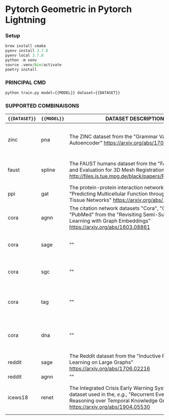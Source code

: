 # Pytorch Geometric in Pytorch Lightning

### Setup

```python
brew install cmake
pyenv install 3.7.8
pyenv local 3.7.8
python -m venv
source .venv/bin/activate
poetry install
```

### PRINCIPAL CMD

```python
python train.py model={{MODEL}} dataset={{DATASET}}
```

### SUPPORTED COMBINAISONS

| `{{DATASET}}` | `{{MODEL}}` | DATASET DESCRIPTION                                                                                                                                                                       | MODEL DESCRIPTION                                                                                                                                                        | WORKING     |     |
| ------------- | ----------- | ----------------------------------------------------------------------------------------------------------------------------------------------------------------------------------------- | ------------------------------------------------------------------------------------------------------------------------------------------------------------------------ | ----------- | --- |
| zinc          | pna         | The ZINC dataset from the "Grammar Variational Autoencoder" <https://arxiv.org/abs/1703.01925>                                                                                            | The Principal Neighbourhood Aggregation graph convolution operator from the "Principal Neighbourhood Aggregation for Graph Nets" <https://arxiv.org/abs/2004.05718>      | True        |
| faust         | spline      | The FAUST humans dataset from the "FAUST: Dataset and Evaluation for 3D Mesh Registration" <http://files.is.tue.mpg.de/black/papers/FAUST2014.pdf>                                        | The spline-based convolutional operator from the "SplineCNN: Fast Geometric Deep Learning with Continuous B-Spline Kernels"<https://arxiv.org/abs/1711.08920>            | In progress |
| ppi           | gat         | The protein-protein interaction networks from the "Predicting Multicellular Function through Multi-layer Tissue Networks" <https://arxiv.org/abs/1707.04638>                              | The graph attentional operator from the "Graph Attention Networks" <https://arxiv.org/abs/1710.10903> True                                                               | True        |
| cora          | agnn        | The citation network datasets "Cora", "CiteSeer" and "PubMed" from the "Revisiting Semi-Supervised Learning with Graph Embeddings" <https://arxiv.org/abs/1603.08861>                     | "Attention-based Graph Neural Network for Semi-Supervised Learning" <https://arxiv.org/abs/1803.03735>                                                                   | True        |
| cora          | sage        | ""                                                                                                                                                                                        | The GraphSAGE operator from the "Inductive Representation Learning on Large Graphs" <https://arxiv.org/abs/1706.02216>                                                   | True        |
| cora          | sgc         | ""                                                                                                                                                                                        | The simple graph convolutional operator from the "Simplifying Graph Convolutional Networks" <https://arxiv.org/abs/1902.07153>                                           | True        |
| cora          | tag         | ""                                                                                                                                                                                        | The topology adaptive graph convolutional networks operator from the "Topology Adaptive Graph Convolutional Networks" <https://arxiv.org/abs/1710.10370>                 | True        |
| cora          | dna         | ""                                                                                                                                                                                        | The dynamic neighborhood aggregation operator from the "Just Jump: Towards Dynamic Neighborhood Aggregation in Graph Neural Networks" <https://arxiv.org/abs/1904.04849> | True        |
| reddit        | sage        | The Reddit dataset from the "Inductive Representation Learning on Large Graphs" <https://arxiv.org/abs/1706.02216>                                                                        | ""                                                                                                                                                                       | True        |
| reddit        | agnn        | ""                                                                                                                                                                                        | ""                                                                                                                                                                       | True        |
| icews18       | renet       | The Integrated Crisis Early Warning System (ICEWS) dataset used in the, _e.g._, "Recurrent Event Network for Reasoning over Temporal Knowledge Graphs" <https://arxiv.org/abs/1904.05530> | The Recurrent Event Network model from the "Recurrent Event Network for Reasoning over Temporal Knowledge Graphs" <https://arxiv.org/abs/1904.05530>                     | True        |
